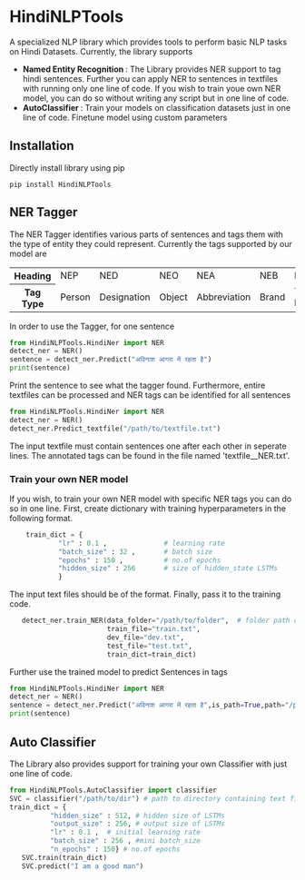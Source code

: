 # HindiNLPTools

A specialized NLP library which provides tools to perform basic NLP tasks on Hindi Datasets. Currently, the library supports 
<ul>
  <li> <b> Named Entity Recognition </b>: The Library provides NER support to tag hindi sentences. Further you can apply NER to sentences in textfiles with running only one line of code. If you wish to train youe own NER model, you can do so without writing any script but in one line of code.</li>
  <li> <b> AutoClassifier </b> : Train your models on classification datasets just in one line of code. Finetune model using custom parameters</li>
</ul>

## Installation 

Directly install library using pip
```terminal
pip install HindiNLPTools
```


## NER Tagger


The NER Tagger identifies various parts of sentences and tags them with the type of entity they could represent. Currently the tags supported by our model are
<table> 
  <tr> <th>  Heading </th> <td>  NEP </td>  <td>  NED </td> <td>  NEO </td>  <td>  NEA </td>  <td>  NEB </td>  <td>  NETP </td> <td>  NETO </td> <td>  NEL </td> <td>  NETI </td> <td>  NEN </td>  <td> NEM </td>  <td>  NETE </td>  </tr>
  <tr> <th> Tag Type  </th> <td> Person  </td> <td> Designation  </td>  <td> Object  </td> <td> Abbreviation  </td> <td> Brand  </td> <td> Title-Person  </td> <td> Title-Object </td> <td> Location </td>  <td> Time </td> <td> Number </td> <td> Measure </td>  <td> Terms </td> </tr>
</table>

In order to use the Tagger, for one sentence 
```python 
from HindiNLPTools.HindiNer import NER
detect_ner = NER()
sentence = detect_ner.Predict("अविनाश आगरा में रहता है")
print(sentence)
 ```
 
 Print the sentence to see what the tagger found. Furthermore, entire textfiles can be processed and NER tags can be identified for all sentences
 ```python 
from HindiNLPTools.HindiNer import NER
detect_ner = NER()
detect_ner.Predict_textfile("/path/to/textfile.txt")
 ```
The input textfile must contain sentences one after each other in seperate lines. The annotated tags can be found in the file named 'textfile__NER.txt'.

### Train your own NER model

If you wish, to train your own NER model with specific NER tags you can do so in one line. First, create dictionary with training hyperparameters in the following format.
```python
    train_dict = {
            "lr" : 0.1 ,              # learning rate
            "batch_size" : 32 ,       # batch size
            "epochs" : 150 ,          # no.of epochs
            "hidden_size" : 256       # size of hidden_state LSTMs
            }
   ```
 The input text files should be of the format.
 Finally, pass it to the training code.
 ```python 
    detect_ner.train_NER(data_folder="/path/to/folder",  # folder path containing all text files
                         train_file="train.txt",            
                         dev_file="dev.txt",
                         test_file="test.txt",
                         train_dict=train_dict) 
  ```
 Further use the trained model to predict Sentences in tags
 ```python 
from HindiNLPTools.HindiNer import NER
detect_ner = NER()
sentence = detect_ner.Predict("अविनाश आगरा में रहता है",is_path=True,path="/path/to/trained/model")
print(sentence)
 ```
 
## Auto Classifier 

The Library also provides support for training your own Classifier with just one line of code. 

```python
from HindiNLPTools.AutoClassifier import classifier
SVC = classifier("/path/to/dir") # path to directory containing text files
train_dict = {
          "hidden_size" : 512, # hidden size of LSTMs
          "output_size" : 256, # output size of LSTMs
          "lr" : 0.1 ,  # initial learning rate
          "batch_size" : 256 , #mini batch_size
          "n_epochs" : 150} # no.of epochs
   SVC.train(train_dict)
   SVC.predict("I am a good man")

``` 
 
 
 
 
 
